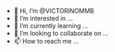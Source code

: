 - 👋 Hi, I’m @VICTORINOMMB
- 👀 I’m interested in ...
- 🌱 I’m currently learning ...
- 💞️ I’m looking to collaborate on ...
- 📫 How to reach me ...

<!---
VICTORINOMMB/VICTORINOMMB is a ✨ special ✨ repository because its `README.md` (this file) appears on your GitHub profile.
You can click the Preview link to take a look at your changes.
--->
